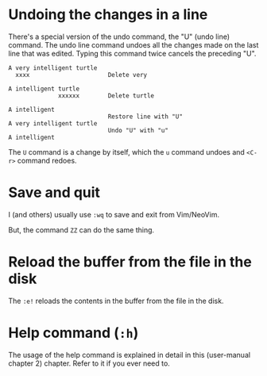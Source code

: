 # Undoing the changes in a line

There's a special version of the undo command, the "U" (undo line) command.
The undo line command undoes all the changes made on the last line that was
edited.  Typing this command twice cancels the preceding "U".

```vim
A very intelligent turtle
  xxxx				        Delete very

A intelligent turtle
	          xxxxxx		Delete turtle

A intelligent
				            Restore line with "U"
A very intelligent turtle
				            Undo "U" with "u"
A intelligent
```

The `U` command is a change by itself, which the `u` command undoes and `<C-r>` command redoes.

# Save and quit

I (and others) usually use `:wq` to save and exit from Vim/NeoVim.

But, the command `ZZ` can do the same thing.

# Reload the buffer from the file in the disk

The `:e!` reloads the contents in the buffer from the file in the disk.

# Help command (`:h`)

The usage of the help command is explained in detail in this (user-manual chapter 2) chapter.
Refer to it if you ever need to.
